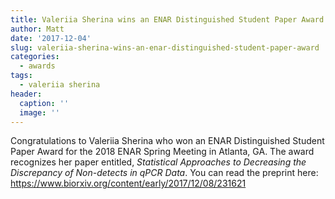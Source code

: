 ```yaml
---
title: Valeriia Sherina wins an ENAR Distinguished Student Paper Award
author: Matt
date: '2017-12-04'
slug: valeriia-sherina-wins-an-enar-distinguished-student-paper-award
categories:
  - awards
tags:
  - valeriia sherina
header:
  caption: ''
  image: ''
---
```


Congratulations to Valeriia Sherina who won an ENAR Distinguished Student Paper Award for the 2018 ENAR Spring Meeting in Atlanta, GA. The award recognizes her paper entitled, *Statistical Approaches to Decreasing the Discrepancy of Non-detects in qPCR Data*. You can read the preprint here:
https://www.biorxiv.org/content/early/2017/12/08/231621